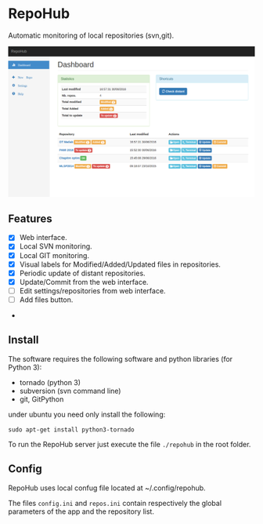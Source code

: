 # RepoHub
Automatic monitoring of local repositories (svn,git).


![Screenshot](www/imgs/repohub.png?raw=true "Dashborad screenshot")

## Features

- [x] Web interface.
- [x] Local SVN monitoring.
- [x] Local GIT monitoring.
- [x] Visual labels for Modified/Added/Updated files in repositories.
- [x] Periodic update of distant repositories.
- [x] Update/Commit from the web interface.
- [ ] Edit settings/repositories from web interface.
- [ ] Add files button.
- 
## Install

The software requires the following software and python libraries  (for Python 3):

* tornado (python 3)
* subversion (svn command line)
* git, GitPython


under ubuntu you need only install the following:
```
sudo apt-get install python3-tornado
```

To run the RepoHub server just execute the file ```./repohub``` in the root folder.

## Config

RepoHub uses local confug file located at ~/.config/repohub.

The files ```config.ini``` and ```repos.ini``` contain respectively the global parameters of the app and the repository list.
